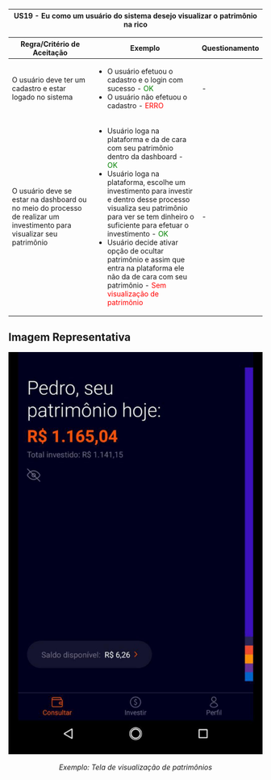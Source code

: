 <table>
    <thead>
        <tr>
            <th colspan="2" rowspan="2"> US19 - Eu como um usuário do sistema desejo visualizar o patrimônio na rico</th>
        </tr>        
    </thead>
</table>

<table>
    <thead>
        <tr>
            <th>Regra/Critério de Aceitação</th>
            <th>Exemplo</th>
            <th>Questionamento</th>
        </tr>        
    </thead>
    <tbody>
        <tr>
            <td>O usuário deve ter um cadastro e estar logado no sistema</td>
            <td>
                <ul>
                    <li>O usuário efetuou o cadastro e o login com sucesso - <span style="color:green">OK</span></li>
                    <li>O usuário não efetuou o cadastro  - <span style="color:red">ERRO</span></li>
                </ul>
            </td>
            <td> - </td>
        </tr>
        <tr>
            <td>O usuário deve se estar na dashboard ou no meio do processo de realizar um investimento para visualizar seu patrimônio</td>
            <td>
                <ul>
                    <li>Usuário loga na plataforma e da de cara com seu patrimônio dentro da dashboard - <span style="color:green">OK</span></li>
                    <li>Usuário loga na plataforma, escolhe um investimento para investir e dentro desse processo visualiza seu patrimônio para ver se tem dinheiro o suficiente para efetuar o investimento - <span style="color:green">OK</span></li>
                    <li>Usuário decide ativar opção de ocultar patrimônio e assim que entra na plataforma ele não da de cara com seu patrimônio - <span style="color:red">Sem visualização de patrimônio</span></li>
                </ul>
            </td>
            <td> - </td>
        </tr>
    </tbody>
</table>

## **Imagem Representativa**

![US01](../../../img/patrimonio.jpg)
<p align="center"><i>Exemplo: Tela de visualização de patrimônios</i></p>